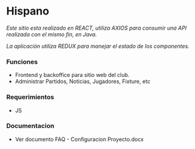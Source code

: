 # Hispano
  
_Este sitio esta realizado en REACT, utiliza AXIOS para consumir una API realizada con el mismo fin, en Java._

_La aplicación utiliza REDUX para manejar el estado de los componentes._

### Funciones ###

* Frontend y backoffice para sitio web del club.
* Administrar Partidos, Noticias, Jugadores, Fixture, etc

### Requerimientos ###

* JS
  
### Documentacion ###  

* Ver documento FAQ - Configuracion Proyecto.docx

